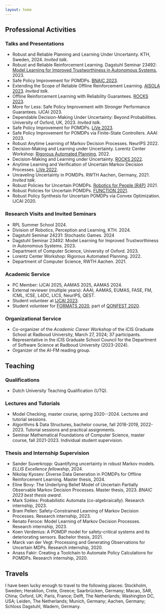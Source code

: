 ```yaml
---
layout: home
---
```




## Professional Activities 

### Talks and Presentations 
- Robust and Reliable Planning and Learning Under Uncertainty. KTH, Sweden, 2024. _Invited talk_.
- Robust and Reliable Reinforcement Learning. Dagstuhl Seminar 23492: [Model Learning for Improved Trustworthiness in Autonomous Systems](https://www.dagstuhl.de/en/seminars/seminar-calendar/seminar-details/23492), 2023.
- Safe Policy Improvement for POMDPs. [BNAIC 2023](https://bnaic2023.tudelft.nl/).
- Extending the Scope of Reliable Offline Reinforcement Learning. [AISOLA 2023](https://aisola.org/tracks/c2/monday/). _Invited talk_. 
- Offline Reinforcement Learning with Reliability Guarantees. [ROCKS 2023](https://www.modestchecker.net/rocks2023/).
- More for Less: Safe Policy Improvement with Stronger Performance Guarantees. IJCAI 2023.
- Dependable Decision-Making Under Uncertainty: Beyond Probabilities. University of Oxford, UK, 2023. _Invited talk_.
- Safe Policy Improvement for POMDPs. [LiVe 2023](https://www7.in.tum.de/~kretinsk/LiVe2023.html). 
- Safe Policy Improvement for POMDPs via Finite-State Controllers. AAAI 2023.
- Robust Anytime Learning of Markov Decision Processes. NeurIPS 2022.
- Decision-Making and Learning under Uncertainty. Lorentz Center Workshop: [Rigorous Automated Planning](https://www.lorentzcenter.nl/rigorous-automated-planning-2022.html), 2022. 
- Decision-Making and Learning under Uncertainty. [ROCKS 2022](https://www.modestchecker.net/rocks2022/). 
- Anytime Learning and Verification of Uncertain Markov Decision Processes. [LiVe 2022](https://www7.in.tum.de/~kretinsk/LiVe2022.html). 
- Unraveling Uncertainty in POMDPs. RWTH Aachen, Germany, 2021. _Invited talk_. 
- Robust Policies for Uncertain POMDPs. [Robotics for People (R4P)](https://sites.google.com/view/r4p2021/overview) 2021. 
- Robust Policies for Uncertain POMDPs. [FUNCTION 2021](https://function-2021.cs.ru.nl/).
- Robust Policy Synthesis for Uncertain POMDPs via Convex Optimization. IJCAI 2020.

### Research Visits and Invited Seminars
- RPL Summer School 2024.
- Division of Robotics, Perception and Learning, KTH. 2024.
- Dagstuhl Seminar 24231: Stochastic Games. 2024
- Dagstuhl Seminar 23492: Model Learning for Improved Trustworthiness in Autonomous Systems. 2023.
- Department of Computer Science, University of Oxford. 2023.
- Lorentz Center Workshop: Rigorous Automated Planning. 2022.
- Department of Computer Science, RWTH Aachen. 2021.

### Academic Service
- PC Member: IJCAI 2025, AAMAS 2025, AAMAS 2024.
- External reviewer (multiple years): AAAI, AAMAS, EUMAS, FASE, FM, ICML, ICSE, L4DC, LICS, NeurIPS, QEST.
- Student volunteer at [IJCAI 2023](https://ijcai-23.org/).
- Student volunteer for [FORMATS 2020](https://formats-2020.cs.ru.nl/), part of [QONFEST 2020](https://qonfest2020.github.io/).

### Organizational Service
- Co-organizer of the _Academic Career Workshop_ of the iCIS Graduate School at Radboud University, March 27, 2024; 37 participants.
- Representative in the iCIS Graduate School Council for the Department of Software Science at Radboud University (2023-2024).
- Organizer of the AI-FM reading group.

## Teaching

### Qualifications
- Dutch University Teaching Qualification (UTQ).

### Lectures and Tutorials 
- Model Checking, master course, spring 2020--2024. Lectures and tutorial sessions.
- Algorithms & Data Structures, bachelor course, fall 2018-2019, 2022-2023. Tutorial sessions and practical assignments.
- Seminar Mathematical Foundations of Computer Science, master course, fall 2021-2023. Individual student supervision.

### Thesis and Internship Supervision
- Sander Suverkropp: Quantifying uncertainty in robust Markov models. _ELLIS Excellence fellowship_, 2024.
- Nikolay Kyosev: Diverse Data Generation in POMDPs for Offline Reinforcement Learning. Master thesis, 2024.
- Eline Bovy: The Underlying Belief Model of Uncertain Partially Observable Markov Decision Processes. Master thesis, 2023. _BNAIC 2023 best thesis award_.
- Mark Széles: Probabilistic Automata (co-algebraically). Research internship, 2023.
- Bram Pellen: Safety-Constrained Learning of Markov Decision Processes. Research internship, 2023.
- Renato Feroce: Model Learning of Markov Decision Processes. Research internship, 2023.
- Koen Verdenius: A POMDP model for safety-critical systems and its deteriorating sensors. Bachelor thesis, 2021.
- Marck van der Vegt: Processing and Generating Observations for Uncertain MDPs. Research internship, 2020.
- Anass Fakir: Creating a Toolchain to Automate Policy Calculations for POMDPs. Research internship, 2020.


## Travels 

I have been lucky enough to travel to the following places: Stockholm, Sweden; Heraklion, Crete, Greece; Saarbrücken, Germany; Macao, SAR, China; Oxford, UK; Paris, France; Delft, The Netherlands; Washington DC, USA; Leiden, The Netherlands; Munich, Germany; Aachen, Germany; Schloss Dagstuhl, Wadern, Germany. <br>




